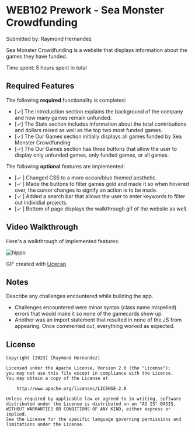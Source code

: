 # WEB102 Prework - Sea Monster Crowdfunding

Submitted by: Raymond Hernandez

Sea Monster Crowdfunding is a website that displays information about the games they have funded.

Time spent: 5 hours spent in total

## Required Features

The following **required** functionality is completed:

* [✓] The introduction section explains the background of the company and how many games remain unfunded.
* [✓] The Stats section includes information about the total contributions and dollars raised as well as the top two most funded games.
* [✓] The Our Games section initially displays all games funded by Sea Monster Crowdfunding
* [✓] The Our Games section has three buttons that allow the user to display only unfunded games, only funded games, or all games.

The following **optional** features are implemented:

* [✓ ] Changed CSS to a more ocean/blue themed aesthetic.
* [✓ ] Made the buttons to filter games gold and made it so when hovered over, the cursor changes to signify an action is to be made.
* [✓ ] Added a search bar that allows the user to enter keywords to filter out individial projects.
* [✓ ] Bottom of page displays the walkthrough gif of the website as well.

## Video Walkthrough

Here's a walkthrough of implemented features:

![hippo](https://media.giphy.com/media/v1.Y2lkPTc5MGI3NjExM2V4M2tyanI5cmp1MmV2emYycHQ2NTRranFoMjdjOXN4b21hZ2l4dyZlcD12MV9pbnRlcm5hbF9naWZfYnlfaWQmY3Q9Zw/1lXAdpy51rZiTP6Pea/giphy.gif)

GIF created with [Licecap](https://www.cockos.com/licecap/) 

## Notes

Describe any challenges encountered while building the app.
* Challenges encountered were minor syntax (class name mispelled) errors that would make it so none of the gamecards show up.
* Another was an import statement that resulted in none of the JS from appearing. Once commented out, everything worked as expected.

## License

    Copyright [2023] [Raymond Hernandez]

    Licensed under the Apache License, Version 2.0 (the "License");
    you may not use this file except in compliance with the License.
    You may obtain a copy of the License at

        http://www.apache.org/licenses/LICENSE-2.0

    Unless required by applicable law or agreed to in writing, software
    distributed under the License is distributed on an "AS IS" BASIS,
    WITHOUT WARRANTIES OR CONDITIONS OF ANY KIND, either express or implied.
    See the License for the specific language governing permissions and
    limitations under the License.
